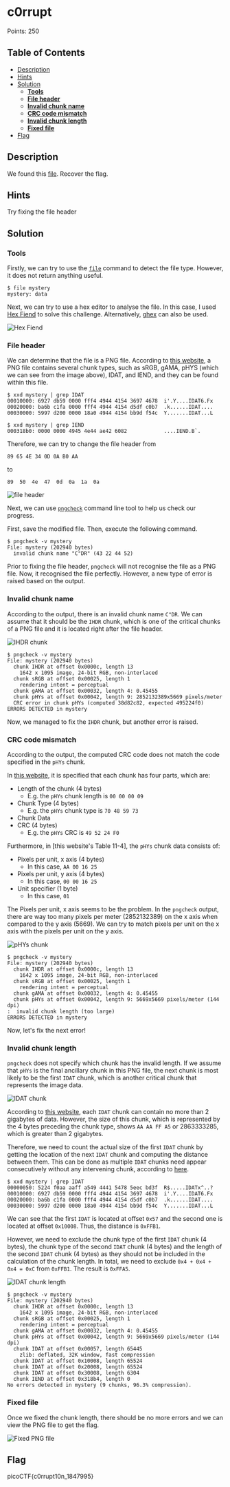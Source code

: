# c0rrupt
Points: 250

## Table of Contents
  * [Description](#description)
  * [Hints](#hints)
  * [Solution](#solution)
    * [**Tools**](#tools)
    * [**File header**](#file-header)
    * [**Invalid chunk name**](#invalid-chunk-name)
    * [**CRC code mismatch**](#crc-code-mismatch)
    * [**Invalid chunk length**](#invalid-chunk-length)
    * [**Fixed file**](#fixed-file)
  * [Flag](#flag)

## Description
We found this [file](files/mystery). Recover the flag.

## Hints
Try fixing the file header

## Solution

### **Tools**
Firstly, we can try to use the [```file```](https://linux.die.net/man/1/file) command to detect the file type. However, it does not return anything useful.

```
$ file mystery
mystery: data
```

Next, we can try to use a hex editor to analyse the file. In this case, I used [Hex Fiend](https://github.com/HexFiend/HexFiend) to solve this challenge. Alternatively, [ghex](https://wiki.gnome.org/Apps/Ghex) can also be used.

![Hex Fiend](images/0.png)

### **File header**
We can determine that the file is a PNG file. According to [this website](http://www.libpng.org/pub/png/spec/1.2/PNG-Contents.html), a PNG file contains several chunk types, such as sRGB, gAMA, pHYS (which we can see from the image above), IDAT, and IEND, and they can be found within this file.

```
$ xxd mystery | grep IDAT
00010000: 6927 db59 0000 fff4 4944 4154 3697 4678  i'.Y....IDAT6.Fx
00020000: ba6b c1fa 0000 fff4 4944 4154 d5df c0b7  .k......IDAT....
00030000: 5997 d200 0000 18a0 4944 4154 bb9d f54c  Y.......IDAT...L
```

```
$ xxd mystery | grep IEND
000318b0: 0000 0000 4945 4e44 ae42 6082            ....IEND.B`.
```

Therefore, we can try to change the file header from 
 
```89 65 4E 34 0D 0A B0 AA``` 

to

```89  50  4e  47  0d  0a  1a  0a```

![file header](images/1.png)

Next, we can use [```pngcheck```](http://www.libpng.org/pub/png/apps/pngcheck.html) command line tool to help us check our progress.

First, save the modified file. Then, execute the following command.

```
$ pngcheck -v mystery
File: mystery (202940 bytes)
  invalid chunk name "C"DR" (43 22 44 52)
```

Prior to fixing the file header, ```pngcheck``` will not recognise the file as a PNG file. Now, it recognised the file perfectly. However, a new type of error is raised based on the output.

### **Invalid chunk name**
According to the output, there is an invalid chunk name ```C"DR```. We can assume that it should be the ```IHDR``` chunk, which is one of the critical chunks of a PNG file and it is located right after the file header.

![IHDR chunk](images/2.png)

```
$ pngcheck -v mystery
File: mystery (202940 bytes)
  chunk IHDR at offset 0x0000c, length 13
    1642 x 1095 image, 24-bit RGB, non-interlaced
  chunk sRGB at offset 0x00025, length 1
    rendering intent = perceptual
  chunk gAMA at offset 0x00032, length 4: 0.45455
  chunk pHYs at offset 0x00042, length 9: 2852132389x5669 pixels/meter
  CRC error in chunk pHYs (computed 38d82c82, expected 495224f0)
ERRORS DETECTED in mystery
```

Now, we managed to fix the ```IHDR``` chunk, but another error is raised.

### **CRC code mismatch**
According to the output, the computed CRC code does not match the code specified in the ```pHYs``` chunk.

In [this website](http://www.libpng.org/pub/png/spec/1.2/PNG-Structure.html#PNG-file-signature), it is specified that each chunk has four parts, which are:
* Length of the chunk (4 bytes)
  * E.g. the ```pHYs``` chunk length is ```00 00 00 09```
* Chunk Type (4 bytes)
  * E.g. the ```pHYs``` chunk type is ```70 48 59 73```
* Chunk Data
* CRC (4 bytes)
  * E.g. the ```pHYs``` CRC is ```49 52 24 F0```

Furthermore, in [this website's Table 11-4], the ```pHYs``` chunk data consists of:
* Pixels per unit, x axis (4 bytes)
  * In this case, ```AA 00 16 25```
* Pixels per unit, y axis (4 bytes)
  * In this case, ```00 00 16 25```
* Unit specifier (1 byte)
  * In this case, ```01```

The Pixels per unit, x axis seems to be the problem. In the ```pngcheck``` output, there are way too many pixels per meter (2852132389) on the x axis when compared to the y axis (5669). We can try to match pixels per unit on the x axis with the pixels per unit on the y axis.

![pHYs chunk](images/3.png)

```
$ pngcheck -v mystery
File: mystery (202940 bytes)
  chunk IHDR at offset 0x0000c, length 13
    1642 x 1095 image, 24-bit RGB, non-interlaced
  chunk sRGB at offset 0x00025, length 1
    rendering intent = perceptual
  chunk gAMA at offset 0x00032, length 4: 0.45455
  chunk pHYs at offset 0x00042, length 9: 5669x5669 pixels/meter (144 dpi)
:  invalid chunk length (too large)
ERRORS DETECTED in mystery
```

Now, let's fix the next error!

### **Invalid chunk length**
```pngcheck``` does not specify which chunk has the invalid length.
If we assume that ```pHYs``` is the final ancillary chunk in this PNG file, the next chunk is most likely to be the first ```IDAT``` chunk, which is another critical chunk that represents the image data.

![IDAT chunk](images/4.png)

According to [this website](http://www.libpng.org/pub/png/book/chapter08.html#png.ch08.div.4), each ```IDAT``` chunk can contain no more than 2 gigabytes of data. However, the size of this chunk, which is represented by the 4 bytes preceding the chunk type, shows ```AA AA FF A5``` or 2863333285, which is greater than 2 gigabytes.

Therefore, we need to count the actual size of the first ```IDAT``` chunk by getting the location of the next ```IDAT``` chunk and computing the distance between them. This can be done as multiple ```IDAT``` chunks need appear consecutively without any intervening chunk, according to [here](http://www.libpng.org/pub/png/spec/1.2/PNG-Chunks.html#C.pHYs).

```
$ xxd mystery | grep IDAT
00000050: 5224 f0aa aaff a549 4441 5478 5eec bd3f  R$.....IDATx^..?
00010000: 6927 db59 0000 fff4 4944 4154 3697 4678  i'.Y....IDAT6.Fx
00020000: ba6b c1fa 0000 fff4 4944 4154 d5df c0b7  .k......IDAT....
00030000: 5997 d200 0000 18a0 4944 4154 bb9d f54c  Y.......IDAT...L
```

We can see that the first ```IDAT``` is located at offset ```0x57``` and the second one is located at offset ```0x10008```. Thus, the distance is ```0xFFB1```.

However, we need to exclude the chunk type of the first ```IDAT``` chunk (4 bytes), the chunk type of the second ```IDAT``` chunk (4 bytes) and the length of the second ```IDAT``` chunk (4 bytes) as they should not be included in the calculation of the chunk length.
In total, we need to exclude ```0x4 + 0x4 + 0x4 = 0xC``` from ```0xFFB1```. The result is ```0xFFA5```.

![IDAT chunk length](images/5.png)

```
$ pngcheck -v mystery
File: mystery (202940 bytes)
  chunk IHDR at offset 0x0000c, length 13
    1642 x 1095 image, 24-bit RGB, non-interlaced
  chunk sRGB at offset 0x00025, length 1
    rendering intent = perceptual
  chunk gAMA at offset 0x00032, length 4: 0.45455
  chunk pHYs at offset 0x00042, length 9: 5669x5669 pixels/meter (144 dpi)
  chunk IDAT at offset 0x00057, length 65445
    zlib: deflated, 32K window, fast compression
  chunk IDAT at offset 0x10008, length 65524
  chunk IDAT at offset 0x20008, length 65524
  chunk IDAT at offset 0x30008, length 6304
  chunk IEND at offset 0x318b4, length 0
No errors detected in mystery (9 chunks, 96.3% compression).
```

### **Fixed file**
Once we fixed the chunk length, there should be no more errors and we can view the PNG file to get the flag.

![Fixed PNG file](images/6.png)

## Flag
picoCTF{c0rrupt10n_1847995}